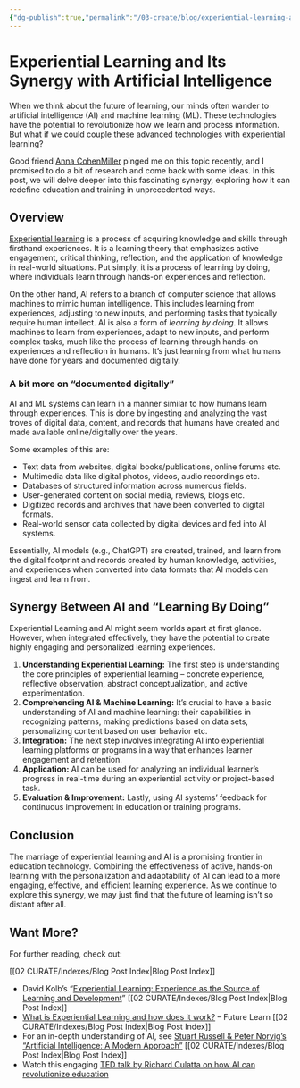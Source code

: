 ```yaml
---
{"dg-publish":true,"permalink":"/03-create/blog/experiential-learning-and-its-synergy-with-artificial-intelligence/","tags":["machine-learning","ai","experiential-learning"]}
---
```


# Experiential Learning and Its Synergy with Artificial Intelligence

When we think about the future of learning, our minds often wander to artificial intelligence (AI) and machine learning (ML). These technologies have the potential to revolutionize how we learn and process information. But what if we could couple these advanced technologies with experiential learning?

Good friend [Anna CohenMiller](http://anna.cohenmiller.com/) pinged me on this topic recently, and I promised to do a bit of research and come back with some ideas. In this post, we will delve deeper into this fascinating synergy, exploring how it can redefine education and training in unprecedented ways.

## Overview

[Experiential learning](https://en.wikipedia.org/wiki/Experiential_learning) is a process of acquiring knowledge and skills through firsthand experiences. It is a learning theory that emphasizes active engagement, critical thinking, reflection, and the application of knowledge in real-world situations. Put simply, it is a process of learning by doing, where individuals learn through hands-on experiences and reflection.

On the other hand, AI refers to a branch of computer science that allows machines to mimic human intelligence. This includes learning from experiences, adjusting to new inputs, and performing tasks that typically require human intellect. AI is also a form of _learning by doing_. It allows machines to learn from experiences, adapt to new inputs, and perform complex tasks, much like the process of learning through hands-on experiences and reflection in humans. It’s just learning from what humans have done for years and documented digitally.

### A bit more on “documented digitally”

AI and ML systems can learn in a manner similar to how humans learn through experiences. This is done by ingesting and analyzing the vast troves of digital data, content, and records that humans have created and made available online/digitally over the years.

Some examples of this are:

- Text data from websites, digital books/publications, online forums etc.
- Multimedia data like digital photos, videos, audio recordings etc.
- Databases of structured information across numerous fields.
- User-generated content on social media, reviews, blogs etc.
- Digitized records and archives that have been converted to digital formats.
- Real-world sensor data collected by digital devices and fed into AI systems.

Essentially, AI models (e.g., ChatGPT) are created, trained, and learn from the digital footprint and records created by human knowledge, activities, and experiences when converted into data formats that AI models can ingest and learn from.

## Synergy Between AI and “Learning By Doing”

Experiential Learning and AI might seem worlds apart at first glance. However, when integrated effectively, they have the potential to create highly engaging and personalized learning experiences.

1. **Understanding Experiential Learning:** The first step is understanding the core principles of experiential learning – concrete experience, reflective observation, abstract conceptualization, and active experimentation.
2. **Comprehending AI & Machine Learning:** It’s crucial to have a basic understanding of AI and machine learning: their capabilities in recognizing patterns, making predictions based on data sets, personalizing content based on user behavior etc.
3. **Integration:** The next step involves integrating AI into experiential learning platforms or programs in a way that enhances learner engagement and retention.
4. **Application:** AI can be used for analyzing an individual learner’s progress in real-time during an experiential activity or project-based task.
5. **Evaluation & Improvement:** Lastly, using AI systems’ feedback for continuous improvement in education or training programs.

## Conclusion

The marriage of experiential learning and AI is a promising frontier in education technology. Combining the effectiveness of active, hands-on learning with the personalization and adaptability of AI can lead to a more engaging, effective, and efficient learning experience. As we continue to explore this synergy, we may just find that the future of learning isn’t so distant after all.

## Want More?

For further reading, check out:

[[02 CURATE/Indexes/Blog Post Index\|Blog Post Index]]
- David Kolb’s “[Experiential Learning: Experience as the Source of Learning and Development](https://www.amazon.com/Experiential-Learning-Experience-Source-Development-dp-0133892409/dp/0133892409/ref=dp_ob_title_bk)”
[[02 CURATE/Indexes/Blog Post Index\|Blog Post Index]]
- [What is Experiential Learning and how does it work?](https://www.futurelearn.com/info/blog/what-is-experiential-learning) – Future Learn
[[02 CURATE/Indexes/Blog Post Index\|Blog Post Index]]
- For an in-depth understanding of AI, see [Stuart Russell & Peter Norvig’s “Artificial Intelligence: A Modern Approach”](https://en.wikipedia.org/wiki/Artificial_Intelligence:_A_Modern_Approach)
[[02 CURATE/Indexes/Blog Post Index\|Blog Post Index]]
- Watch this engaging [TED talk by Richard Culatta on how AI can revolutionize education](https://www.ted.com/talks/richard_culatta_education_in_an_evolving_digital_world)
